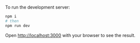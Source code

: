 To run the development server:

```bash
npm i
# then
npm run dev
```

Open [http://localhost:3000](http://localhost:3000) with your browser to see the result.
